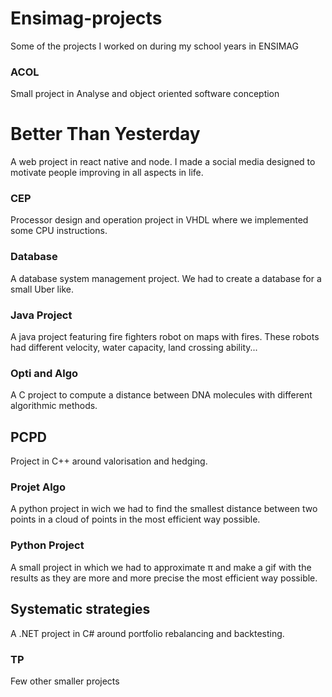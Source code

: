 # Ensimag-projects

Some of the projects I worked on during my school years in ENSIMAG

### ACOL

Small project in Analyse and object oriented software conception

# Better Than Yesterday

A web project in react native and node. I made a social media designed to motivate people improving in all aspects in life.

### CEP

Processor design and operation project in VHDL where we implemented some CPU instructions.

### Database

A database system management project. We had to create a database for a small Uber like.

### Java Project

A java project featuring fire fighters robot on maps with fires. These robots had different velocity, water capacity, land crossing ability...

### Opti and Algo

A C project to compute a distance between DNA molecules with different algorithmic methods.

## PCPD

Project in C++ around valorisation and hedging.

### Projet Algo

A python project in wich we had to find the smallest distance between two points in a cloud of points in the most efficient way possible.

### Python Project

A small project in which we had to approximate π and make a gif with the results as they are more and more precise the most efficient way possible.

## Systematic strategies

A .NET project in C# around portfolio rebalancing and backtesting.

### TP

Few other smaller projects
